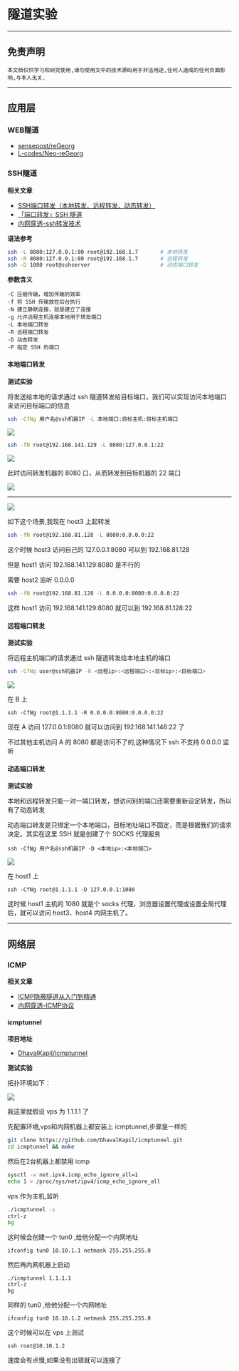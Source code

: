 # 隧道实验

---

## 免责声明

`本文档仅供学习和研究使用,请勿使用文中的技术源码用于非法用途,任何人造成的任何负面影响,与本人无关.`

---

## 应用层

### WEB隧道

- [sensepost/reGeorg](https://github.com/sensepost/reGeorg)
- [L-codes/Neo-reGeorg](https://github.com/L-codes/Neo-reGeorg)

### SSH隧道

**相关文章**
- [SSH端口转发（本地转发、远程转发、动态转发）](https://www.cnblogs.com/zangfans/p/8848279.html)
- [「端口转发」SSH 隧道](https://ai-sewell.me/2018/%E7%AB%AF%E5%8F%A3%E8%BD%AC%E5%8F%91-SSH-%E9%9A%A7%E9%81%93/)
- [内网穿透-ssh转发技术](https://mp.weixin.qq.com/s/JgoHWE0Egfi_oSLoOEVwzg)

**语法参考**
```bash
ssh -L 8080:127.0.0.1:80 root@192.168.1.7       # 本地转发
ssh -R 8080:127.0.0.1:80 root@192.168.1.7       # 远程转发
ssh -D 1080 root@sshserver                      # 动态端口转发
```

**参数含义**
```
-C 压缩传输，增加传输的效率
-f 将 SSH 传输放在后台执行
-N 建立静默连接，就是建立了连接
-g 允许远程主机连接本地用于转发端口
-L 本地端口转发
-R 远程端口转发
-D 动态转发
-P 指定 SSH 的端口
```

#### 本地端口转发

**测试实验**

将发送给本地的请求通过 ssh 隧道转发给目标端口，我们可以实现访问本地端口来访问目标端口的信息

```bash
ssh -CfNg 用户名@ssh机器IP -L 本地端口:目标主机:目标主机端口
```

![](../../../../../assets/img/Security/RedTeam/后渗透/实验/隧道实验/2.png)

```bash
ssh -fN root@192.168.141.129 -L 8080:127.0.0.1:22
```

![](../../../../../assets/img/Security/RedTeam/后渗透/实验/隧道实验/3.png)

此时访问转发机器的 8080 口，从而转发到目标机器的 22 端口

![](../../../../../assets/img/Security/RedTeam/后渗透/实验/隧道实验/4.png)

---

![](../../../../../assets/img/Security/RedTeam/后渗透/实验/隧道实验/5.png)

如下这个场景,我现在 host3 上起转发
```bash
ssh -fN root@192.168.81.128 -L 8080:0.0.0.0:22
```

这个时候 host3 访问自己的 127.0.0.1:8080 可以到 192.168.81.128

但是 host1 访问 192.168.141.129:8080 是不行的

需要 host2 监听 0.0.0.0
```bash
ssh -fN root@192.168.81.128 -L 0.0.0.0:8080:0.0.0.0:22
```

这样 host1 访问 192.168.141.129:8080 就可以到 192.168.81.128:22

#### 远程端口转发

**测试实验**

将远程主机端口的请求通过 ssh 隧道转发给本地主机的端口

```bash
ssh -CfNg user@ssh机器IP -R <远程ip>:<远程端口>:<目标ip>:<目标端口>
```

![](../../../../../assets/img/Security/RedTeam/后渗透/实验/隧道实验/6.png)

在 B 上

```
ssh -CfNg root@1.1.1.1 -R 0.0.0.0:8080:0.0.0.0:22
```

现在 A 访问 127.0.0.1:8080 就可以访问到 192.168.141.148:22 了

不过其他主机访问 A 的 8080 都是访问不了的,这种情况下 ssh 不支持 0.0.0.0 监听

#### 动态端口转发

**测试实验**

本地和远程转发只能一对一端口转发，想访问别的端口还需要重新设定转发，所以有了动态转发

动态端口转发是只绑定一个本地端口，目标地址端口不固定，而是根据我们的请求决定。其实在这里 SSH 就是创建了个 SOCKS 代理服务
```
ssh -CfNg 用户名@ssh机器IP -D <本地ip>:<本地端口>
```

![](../../../../../assets/img/Security/RedTeam/后渗透/实验/隧道实验/7.png)

在 host1 上

```
ssh -CfNg root@1.1.1.1 -D 127.0.0.1:1080
```

这时候 host1 主机的 1080 就是个 socks 代理，浏览器设置代理或设置全局代理后，就可以访问 host3、host4 内网主机了。

---

## 网络层

### ICMP

**相关文章**
- [ICMP隐蔽隧道从入门到精通](https://www.anquanke.com/post/id/152046)
- [内网穿透-ICMP协议](https://mp.weixin.qq.com/s/ZA6NlOg5SXggBLgk7ClUfA)

#### icmptunnel

**项目地址**
- [DhavalKapil/icmptunnel](https://github.com/DhavalKapil/icmptunnel)

**测试实验**

拓扑环境如下：

![](../../../../../assets/img/Security/RedTeam/后渗透/实验/隧道实验/1.png)

我这里就假设 vps 为 1.1.1.1 了

先配置环境,vps和内网机器上都安装上 icmptunnel,步骤是一样的
```bash
git clone https://github.com/DhavalKapil/icmptunnel.git
cd icmptunnel && make
```

然后在2台机器上都禁用 icmp
```bash
sysctl -w net.ipv4.icmp_echo_ignore_all=1
echo 1 > /proc/sys/net/ipv4/icmp_echo_ignore_all
```

vps 作为主机,监听
```bash
./icmptunnel -s
ctrl-z
bg
```

这时候会创建一个 tun0 ,给他分配一个内网地址
```
ifconfig tun0 10.10.1.1 netmask 255.255.255.0
```

然后再内网机器上启动
```
./icmptunnel 1.1.1.1
ctrl-z
bg
```

同样的 tun0 ,给他分配一个内网地址
```
ifconfig tun0 10.10.1.2 netmask 255.255.255.0
```

这个时候可以在 vps 上测试
```
ssh root@10.10.1.2
```

速度会有点慢,如果没有出错就可以连接了
